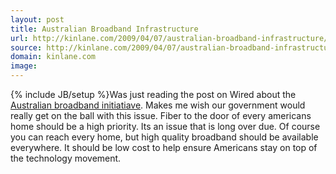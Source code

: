 ```yaml
---
layout: post
title: Australian Broadband Infrastructure
url: http://kinlane.com/2009/04/07/australian-broadband-infrastructure/
source: http://kinlane.com/2009/04/07/australian-broadband-infrastructure/
domain: kinlane.com
image: 
---
```

{% include JB/setup %}Was just reading the post on Wired about the <a href="http://blog.wired.com/business/2009/04/aussies-announc.html">Australian broadband initiatiave</a>. Makes me wish our government would really get on the ball with this issue. Fiber to the door of every americans home should be a high priority. Its an issue that is long over due. Of course you can reach every home, but high quality broadband should be available everywhere. It should be low cost to help ensure Americans stay on top of the technology movement.